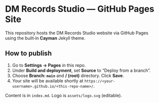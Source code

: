 # DM Records Studio — GitHub Pages Site

This repository hosts the DM Records Studio website via GitHub Pages using the built‑in **Cayman** Jekyll theme.

## How to publish
1. Go to **Settings → Pages** in this repo.
2. Under **Build and deployment**, set **Source** to “Deploy from a branch”.
3. Choose **Branch: `main`** and **/ (root)** directory. Click **Save**.
4. Your site will be available shortly at `https://<your-username>.github.io/<this-repo-name>/`.

Content is in `index.md`. Logo is `assets/logo.svg` (editable).
